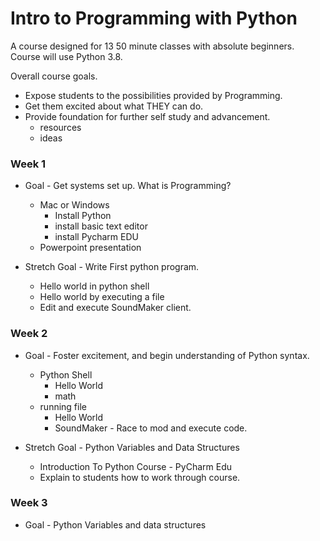# Intro to Programming with Python

A course designed for 13 50 minute classes with absolute beginners.  Course will use Python 3.8.

Overall course goals.

* Expose students to the possibilities provided by Programming.
* Get them excited about what THEY can do.
* Provide foundation for further self study and advancement.
  * resources
  * ideas


### Week 1

* Goal - Get systems set up. What is Programming?
  * Mac or Windows
    * Install Python
    * install basic text editor
    * install Pycharm EDU
  * Powerpoint presentation

* Stretch Goal - Write First python program.
  * Hello world in python shell
  * Hello world by executing a file
  * Edit and execute SoundMaker client.

### Week 2

* Goal - Foster excitement, and begin understanding of Python syntax.
  * Python Shell
    * Hello World
    * math
  * running file
    * Hello World
    * SoundMaker - Race to mod and execute code.

* Stretch Goal - Python Variables and Data Structures
  * Introduction To Python Course - PyCharm Edu
  * Explain to students how to work through course.

### Week 3

* Goal - Python Variables and data structures

